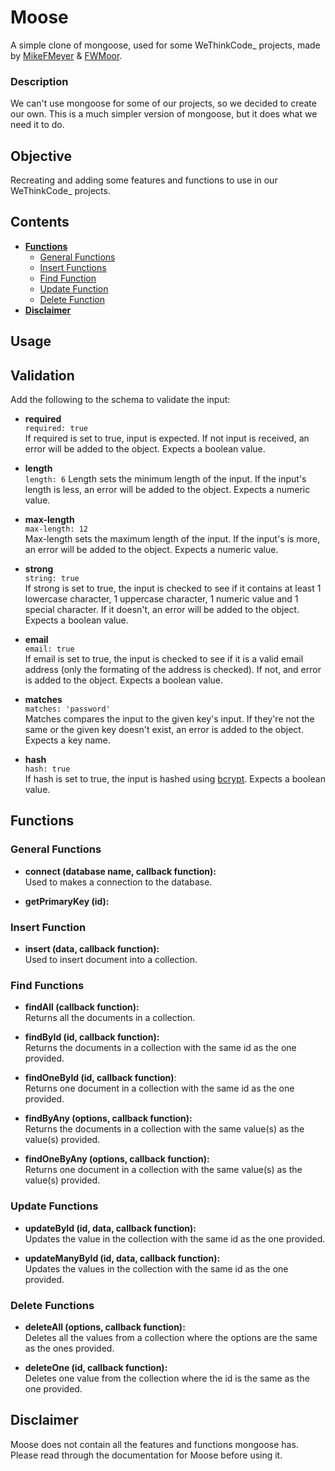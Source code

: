 # **Moose**

A simple clone of mongoose, used for some WeThinkCode_ projects, made by [MikeFMeyer](https://github.com/mikefmeyer) & [FWMoor](https://github.com/FWMoor).

### **Description**

We can't use mongoose for some of our projects, so we decided to create our own. This is a much simpler version of mongoose, but it does what we need it to do.

## **Objective**

Recreating and adding some features and functions to use in our WeThinkCode_ projects.  

## **Contents**  
* [**Functions**](#functions)
  + [General Functions](#general-functions)
  + [Insert Functions](#insert-function)
  + [Find Function](#find-functions)
  + [Update Function](#update-functions)
  + [Delete Function](#delete-functions)
* [**Disclaimer**](#disclaimer)

## **Usage**

## **Validation**  
Add the following to the schema to validate the input:  

- **required**  
  ```required: true```  
  If required is set to true, input is expected. If not input is received, an error will be added to the object. Expects a boolean value.  
  
- **length**  
  ```length: 6```
  Length sets the minimum length of the input. If the input's length is less, an error will be added to the object. Expects a numeric value.  
  
- **max-length**  
  ```max-length: 12```  
  Max-length sets the maximum length of the input. If the input's is more, an error will be added to the object. Expects a numeric value.  
  
- **strong**  
  ```string: true```  
  If strong is set to true, the input is checked to see if it contains at least 1 lowercase character, 1 uppercase character, 1 numeric value and 1 special character. If it doesn't, an error will be added to the object. Expects a boolean value.  
  
- **email**  
  ```email: true```  
  If email is set to true, the input is checked to see if it is a valid email address (only the formating of the address is checked). If not, and error is added to the object. Expects a boolean value.  
  
- **matches**  
  ```matches: 'password'```  
  Matches compares the input to the given key's input. If they're not the same or the given key doesn't exist, an error is added to the object. Expects a key name.  
  
- **hash**  
  ```hash: true```  
  If hash is set to true, the input is hashed using [bcrypt](https://www.npmjs.com/package/bcrypt). Expects a boolean value.  
  

## **Functions**  

### **General Functions**  

- **connect (database name, callback function):**  
  Used to makes a connection to the database.  
  
- **getPrimaryKey (id):**  

### **Insert Function**

- **insert (data, callback function):**  
  Used to insert document into a collection.

### **Find Functions**

- **findAll (callback function):**  
  Returns all the documents in a collection.  
  
- **findById (id, callback function):**  
  Returns the documents in a collection with the same id as the one provided.  
  
- **findOneById (id, callback function)**:  
  Returns one document in a collection with the same id as the one provided.  
  
- **findByAny (options, callback function):**  
  Returns the documents in a collection with the same value(s) as the value(s) provided.  
  
- **findOneByAny (options, callback function):**  
  Returns one document in a collection with the same value(s) as the value(s) provided.  

### **Update Functions**

- **updateById (id, data, callback function):**  
  Updates the value in the collection with the same id as the one provided.  
  
- **updateManyById (id, data, callback function):**  
  Updates the values in the collection with the same id as the one provided.  

### **Delete Functions**

- **deleteAll (options, callback function):**  
  Deletes all the values from a collection where the options are the same as the ones provided.  
  
- **deleteOne (id, callback function):**  
  Deletes one value from the collection where the id is the same as the one provided.  


## Disclaimer  

Moose does not contain all the features and functions mongoose has. Please read through the documentation for Moose before using it.

